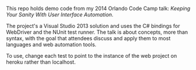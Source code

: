 This repo holds demo code from my 2014 Orlando Code Camp talk: _Keeping Your Sanity With User Interface Automation_.

The project's a Visual Studio 2013 solution and uses the C# bindings for WebDriver and the NUnit test runner. The talk is about concepts, more than syntax, with the goal that attendees discuss and apply them to most languages and web automation tools.

To use, change each test to point to the instance of the web project on heroku rather than localhost. 

